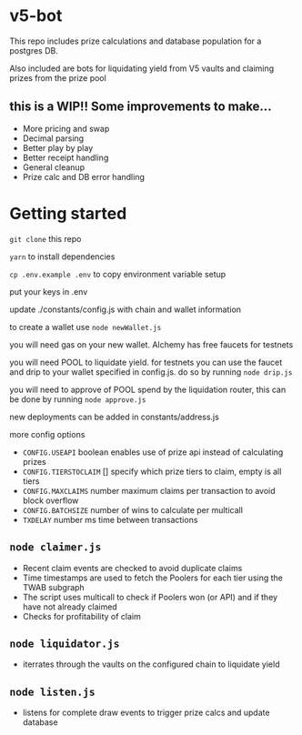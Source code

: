 # v5-bot

This repo includes prize calculations and database population for a postgres DB.

Also included are bots for liquidating yield from V5 vaults and claiming prizes from the prize pool

## this is a WIP!! Some improvements to make...

- More pricing and swap
- Decimal parsing
- Better play by play
- Better receipt handling
- General cleanup
- Prize calc and DB error handling

# Getting started

`git clone` this repo

`yarn` to install dependencies

`cp .env.example .env` to copy environment variable setup

put your keys in .env

update ./constants/config.js with chain and wallet information

to create a wallet use `node newWallet.js`

you will need gas on your new wallet. Alchemy has free faucets for testnets

you will need POOL to liquidate yield. for testnets you can use the faucet and drip to your wallet specified in config.js. do so by running `node drip.js`

you will need to approve of POOL spend by the liquidation router, this can be done by running `node approve.js`

new deployments can be added in constants/address.js

more config options

- `CONFIG.USEAPI` boolean enables use of prize api instead of calculating prizes
- `CONFIG.TIERSTOCLAIM` [] specify which prize tiers to claim, empty is all tiers
- `CONFIG.MAXCLAIMS` number  maximum claims per transaction to avoid block overflow
- `CONFIG.BATCHSIZE` number of wins to calculate per multicall
- `TXDELAY` number ms time between transactions 

## `node claimer.js`

- Recent claim events are checked to avoid duplicate claims
- Time timestamps are used to fetch the Poolers for each tier using the TWAB subgraph
- The script uses multicall to check if Poolers won (or API) and if they have not already claimed
- Checks for profitability of claim

## `node liquidator.js`

- iterrates through the vaults on the configured chain to liquidate yield

## `node listen.js`
- listens for complete draw events to trigger prize calcs and update database


